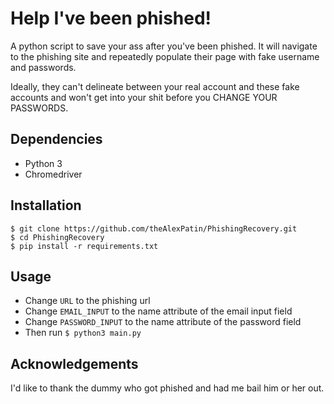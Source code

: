 # Help I've been phished!

A python script to save your ass after you've been phished. It will navigate to the phishing site and repeatedly populate their page with fake username and passwords.

Ideally, they can't delineate between your real account and these fake accounts and won't get into your shit before you CHANGE YOUR PASSWORDS.

## Dependencies

- Python 3
- Chromedriver

## Installation

```
$ git clone https://github.com/theAlexPatin/PhishingRecovery.git
$ cd PhishingRecovery
$ pip install -r requirements.txt
```

## Usage

- Change `URL` to the phishing url
- Change `EMAIL_INPUT` to the name attribute of the email input field
- Change `PASSWORD_INPUT` to the name attribute of the password field
- Then run `$ python3 main.py`

## Acknowledgements

I'd like to thank the dummy who got phished and had me bail him or her out.
